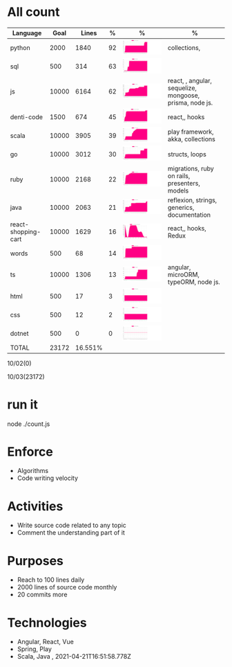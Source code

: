 # All count
|Language|Goal|Lines|%|%|%|
|----------|-------|-------|--------|--------|--------|
|python|2000|1840|92|![python](https://raw.githubusercontent.com/kapit4n/l-10000-dev/master/python.png)|collections, |
|sql|500|314|63|![sql](https://raw.githubusercontent.com/kapit4n/l-10000-dev/master/sql.png)||
|js|10000|6164|62|![js](https://raw.githubusercontent.com/kapit4n/l-10000-dev/master/js.png)|react, , angular, sequelize, mongoose, prisma, node js.|
|denti-code|1500|674|45|![denti-code](https://raw.githubusercontent.com/kapit4n/l-10000-dev/master/denti-code.png)|react,, hooks|
|scala|10000|3905|39|![scala](https://raw.githubusercontent.com/kapit4n/l-10000-dev/master/scala.png)|play framework, akka, collections|
|go|10000|3012|30|![go](https://raw.githubusercontent.com/kapit4n/l-10000-dev/master/go.png)|structs, loops|
|ruby|10000|2168|22|![ruby](https://raw.githubusercontent.com/kapit4n/l-10000-dev/master/ruby.png)|migrations, ruby on rails, presenters, models|
|java|10000|2063|21|![java](https://raw.githubusercontent.com/kapit4n/l-10000-dev/master/java.png)|reflexion, strings, generics, documentation|
|react-shopping-cart|10000|1629|16|![react-shopping-cart](https://raw.githubusercontent.com/kapit4n/l-10000-dev/master/react-shopping-cart.png)|react,, hooks, Redux|
|words|500|68|14|![words](https://raw.githubusercontent.com/kapit4n/l-10000-dev/master/words.png)||
|ts|10000|1306|13|![ts](https://raw.githubusercontent.com/kapit4n/l-10000-dev/master/ts.png)|angular, microORM, typeORM, node js.|
|html|500|17|3|![html](https://raw.githubusercontent.com/kapit4n/l-10000-dev/master/html.png)||
|css|500|12|2|![css](https://raw.githubusercontent.com/kapit4n/l-10000-dev/master/css.png)||
|dotnet|500|0|0|![dotnet](https://raw.githubusercontent.com/kapit4n/l-10000-dev/master/dotnet.png)||
|TOTAL|23172|16.551%|
10/02(0)

10/03(23172)


# run it
node ./count.js
    
# Enforce
* Algorithms
* Code writing velocity

# Activities
* Write source code related to any topic
* Comment the understanding part of it
    
# Purposes
* Reach to 100 lines daily
* 2000 lines of source code monthly
* 20 commits more

# Technologies
* Angular, React, Vue
* Spring, Play
* Scala, Java
, 2021-04-21T16:51:58.778Z
